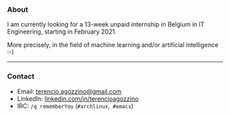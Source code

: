 ### About

I am currently looking for a 13-week unpaid internship in Belgium in IT Engineering, starting in February 2021.

More precisely, in the field of machine learning and/or artificial intelligence :-)

---

### Contact

- Email: [terencio.agozzino@gmail.com](mailto:terencio.agozzino@gmail.com)
- LinkedIn: [linkedin.com/in/terencioagozzino](https://www.linkedin.com/in/terencioagozzino/)
- IRC: `/q rememberYou` (`#archlinux`,` #emacs`)
